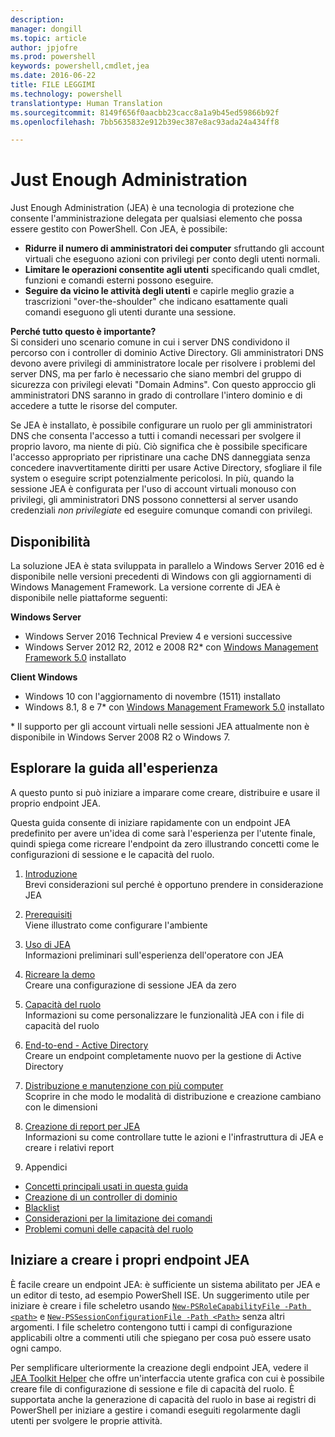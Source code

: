 ```yaml
---
description: 
manager: dongill
ms.topic: article
author: jpjofre
ms.prod: powershell
keywords: powershell,cmdlet,jea
ms.date: 2016-06-22
title: FILE LEGGIMI
ms.technology: powershell
translationtype: Human Translation
ms.sourcegitcommit: 8149f656f0aacbb23cacc8a1a9b45ed59866b92f
ms.openlocfilehash: 7bb5635832e912b39ec387e8ac93ada24a434ff8

---
```


# Just Enough Administration
Just Enough Administration (JEA) è una tecnologia di protezione che consente l'amministrazione delegata per qualsiasi elemento che possa essere gestito con PowerShell.
Con JEA, è possibile:
- **Ridurre il numero di amministratori dei computer** sfruttando gli account virtuali che eseguono azioni con privilegi per conto degli utenti normali.
- **Limitare le operazioni consentite agli utenti** specificando quali cmdlet, funzioni e comandi esterni possono eseguire.
- **Seguire da vicino le attività degli utenti** e capirle meglio grazie a trascrizioni "over-the-shoulder" che indicano esattamente quali comandi eseguono gli utenti durante una sessione.

**Perché tutto questo è importante?**  
Si consideri uno scenario comune in cui i server DNS condividono il percorso con i controller di dominio Active Directory.
Gli amministratori DNS devono avere privilegi di amministratore locale per risolvere i problemi del server DNS, ma per farlo è necessario che siano membri del gruppo di sicurezza con privilegi elevati "Domain Admins".
Con questo approccio gli amministratori DNS saranno in grado di controllare l'intero dominio e di accedere a tutte le risorse del computer.

Se JEA è installato, è possibile configurare un ruolo per gli amministratori DNS che consenta l'accesso a tutti i comandi necessari per svolgere il proprio lavoro, ma niente di più.
Ciò significa che è possibile specificare l'accesso appropriato per ripristinare una cache DNS danneggiata senza concedere inavvertitamente diritti per usare Active Directory, sfogliare il file system o eseguire script potenzialmente pericolosi.
In più, quando la sessione JEA è configurata per l'uso di account virtuali monouso con privilegi, gli amministratori DNS possono connettersi al server usando credenziali *non privilegiate* ed eseguire comunque comandi con privilegi.

## Disponibilità
La soluzione JEA è stata sviluppata in parallelo a Windows Server 2016 ed è disponibile nelle versioni precedenti di Windows con gli aggiornamenti di Windows Management Framework.
La versione corrente di JEA è disponibile nelle piattaforme seguenti:

**Windows Server**
- Windows Server 2016 Technical Preview 4 e versioni successive
- Windows Server 2012 R2, 2012 e 2008 R2\* con [Windows Management Framework 5.0](https://www.microsoft.com/en-us/download/details.aspx?id=50395) installato

**Client Windows**
- Windows 10 con l'aggiornamento di novembre (1511) installato
- Windows 8.1, 8 e 7\* con [Windows Management Framework 5.0](https://www.microsoft.com/en-us/download/details.aspx?id=50395) installato

\* Il supporto per gli account virtuali nelle sessioni JEA attualmente non è disponibile in Windows Server 2008 R2 o Windows 7.


## Esplorare la guida all'esperienza
A questo punto si può iniziare a imparare come creare, distribuire e usare il proprio endpoint JEA.

Questa guida consente di iniziare rapidamente con un endpoint JEA predefinito per avere un'idea di come sarà l'esperienza per l'utente finale, quindi spiega come ricreare l'endpoint da zero illustrando concetti come le configurazioni di sessione e le capacità del ruolo.

1.  [Introduzione](introduction.md)   
Brevi considerazioni sul perché è opportuno prendere in considerazione JEA

2.  [Prerequisiti](prerequisites.md)  
Viene illustrato come configurare l'ambiente

3.  [Uso di JEA](using-jea.md)  
Informazioni preliminari sull'esperienza dell'operatore con JEA

4.  [Ricreare la demo](remake-the-demo-endpoint.md)  
Creare una configurazione di sessione JEA da zero

5.  [Capacità del ruolo](role-capabilities.md)  
Informazioni su come personalizzare le funzionalità JEA con i file di capacità del ruolo

6.  [End-to-end - Active Directory](end-to-end---active-directory.md)  
Creare un endpoint completamente nuovo per la gestione di Active Directory

7.  [Distribuzione e manutenzione con più computer](multi-machine-deployment-and-maintenance.md)  
Scoprire in che modo le modalità di distribuzione e creazione cambiano con le dimensioni

8.  [Creazione di report per JEA](reporting-on-jea.md)  
Informazioni su come controllare tutte le azioni e l'infrastruttura di JEA e creare i relativi report

9.  Appendici
  - [Concetti principali usati in questa guida](key-concepts-used-throughout-this-guide.md)  
  -  [Creazione di un controller di dominio](creating-a-domain-controller.md)  
  -  [Blacklist](on-blacklisting.md)  
  -  [Considerazioni per la limitazione dei comandi](considerations-when-limiting-commands.md)  
  -  [Problemi comuni delle capacità del ruolo](common-role-capability-pitfalls.md)

## Iniziare a creare i propri endpoint JEA
È facile creare un endpoint JEA: è sufficiente un sistema abilitato per JEA e un editor di testo, ad esempio PowerShell ISE.
Un suggerimento utile per iniziare è creare i file scheletro usando [`New-PSRoleCapabilityFile -Path <path>`](https://technet.microsoft.com/library/mt631422.aspx) e [`New-PSSessionConfigurationFile -Path <Path>`](https://technet.microsoft.com/library/mt631422.aspx) senza altri argomenti.
I file scheletro contengono tutti i campi di configurazione applicabili oltre a commenti utili che spiegano per cosa può essere usato ogni campo.

Per semplificare ulteriormente la creazione degli endpoint JEA, vedere il [JEA Toolkit Helper](http://blogs.technet.com/b/privatecloud/archive/2015/12/20/introducing-the-updated-jea-helper-tool.aspx) che offre un'interfaccia utente grafica con cui è possibile creare file di configurazione di sessione e file di capacità del ruolo.
È supportata anche la generazione di capacità del ruolo in base ai registri di PowerShell per iniziare a gestire i comandi eseguiti regolarmente dagli utenti per svolgere le proprie attività.




<!--HONumber=Aug16_HO5-->


